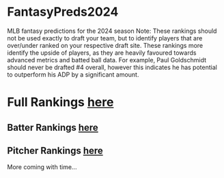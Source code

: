 # FantasyPreds2024
MLB fantasy predictions for the 2024 season
Note: These rankings should not be used exactly to draft your team, but to identify players that are over/under ranked on your respective draft site. These rankings more identify the upside of players, as they are heavily favoured towards advanced metrics and batted ball data. For example, Paul Goldschmidt should never be drafted #4 overall, however this indicates he has potential to outperform his ADP by a significant amount. 
# Full Rankings [here](data/fullranks.csv)
## Batter Rankings [here](data/2024batterpreds.csv)
## Pitcher Rankings [here](data/2024pitcherpreds.csv)

More coming with time...
